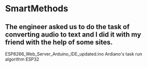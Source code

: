 # SmartMethods
The engineer asked us to do the task of converting audio to text and I did it with my friend with the help of some sites.
-------------
ESP8266_Web_Server_Arduino_IDE_updated.ino
Ardiano's task
run algorithm ESP32
